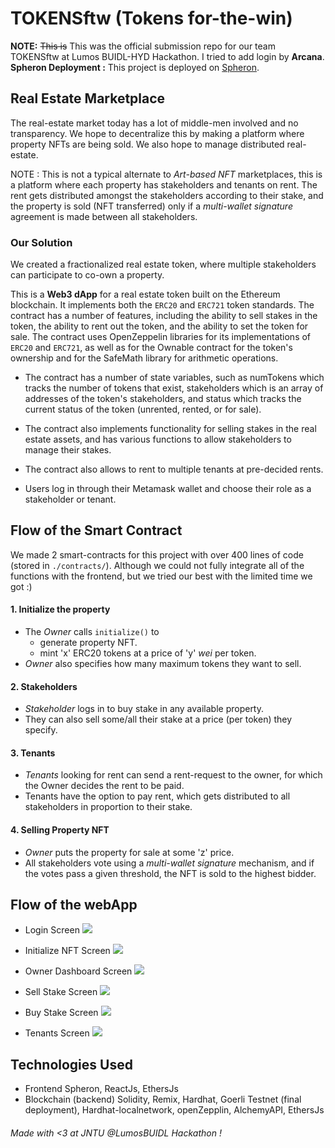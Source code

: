 ﻿# TOKENSftw (Tokens for-the-win)
**NOTE:** ~~This is~~ This was the official submission repo for our team TOKENSftw at Lumos BUIDL-HYD Hackathon. I tried to add login by **Arcana**.  
**Spheron Deployment :** This project is deployed on [Spheron](https://bafybeiavpsr33fkw2dguk2fhpipujunbetgkgqoitfazpiz7s56y3ev2my.ipfs.sphn.link/).
## Real Estate Marketplace
The real-estate market today has a lot of middle-men involved and no transparency. We hope to decentralize this by making a platform where property NFTs are being sold. We also hope to manage distributed real-estate. 

NOTE : This is not a typical alternate to *Art-based NFT* marketplaces, this is a platform where each property has stakeholders and tenants on rent. The rent gets distributed amongst the stakeholders according to their stake, and the property is sold (NFT transferred) only if a  *multi-wallet signature* agreement is made between all stakeholders.

### Our Solution

We created a fractionalized real estate token, where multiple stakeholders can participate to co-own a property.

This is a **Web3 dApp** for a real estate token built on the Ethereum blockchain. It implements both the `ERC20` and `ERC721` token standards. The contract has a number of features, including the ability to sell stakes in the token, the ability to rent out the token, and the ability to set the token for sale. The contract uses OpenZeppelin libraries for its implementations of `ERC20` and `ERC721`, as well as for the Ownable contract for the token's ownership and for the SafeMath library for arithmetic operations.

-   The contract has a number of state variables, such as numTokens which tracks the number of tokens that exist, stakeholders which is an array of addresses of the token's stakeholders, and status which tracks the current status of the token (unrented, rented, or for sale).
    
-   The contract also implements functionality for selling stakes in the real estate assets, and has various functions to allow stakeholders to manage their stakes.
    
-   The contract also allows to rent to multiple tenants at pre-decided rents.
- Users log in through their Metamask wallet and choose their role as a stakeholder or tenant.
    
## Flow of the Smart Contract
We made 2 smart-contracts for this project with over 400 lines of code (stored in `./contracts/`). Although we could not fully integrate all of the functions with the frontend, but we tried our best with the limited time we got :)

#### 1. Initialize the property
- The *Owner* calls `initialize()` to
	- generate property NFT.
	- mint 'x' ERC20 tokens at a price of 'y' *wei* per token.
- *Owner* also specifies how many maximum tokens they want to sell.
#### 2. Stakeholders
- *Stakeholder* logs in to buy stake in any available property.
- They can also sell some/all their stake at a price (per token) they specify.
#### 3. Tenants
- *Tenants* looking for rent can send a rent-request to the owner, for which the Owner decides the rent to be paid.
- Tenants have the option to pay rent, which gets distributed to all stakeholders in proportion to their stake.
#### 4. Selling Property NFT
- *Owner* puts the property for sale at some 'z' price.
- All stakeholders vote using a *multi-wallet signature* mechanism, and if the votes pass a given threshold, the NFT is sold to the highest bidder.

## Flow of the webApp

- Login Screen
![](https://github.com/kxusx/TokensFTW/blob/master/imgs/login.jpeg)

- Initialize NFT Screen
![](https://github.com/kxusx/TokensFTW/blob/master/imgs/initializeNFT.jpeg)

- Owner Dashboard Screen
![](https://github.com/kxusx/TokensFTW/blob/master/imgs/ownerDashboard.jpeg)

- Sell Stake Screen
![](https://github.com/kxusx/TokensFTW/blob/master/imgs/sellStake.jpeg)

- Buy Stake Screen
![](https://github.com/kxusx/TokensFTW/blob/master/imgs/buyStake.jpeg)
- Tenants Screen
![](https://github.com/kxusx/TokensFTW/blob/master/imgs/tenants.jpeg)

## Technologies Used
- Frontend
Spheron, ReactJs, EthersJs
- Blockchain (backend)
Solidity, Remix, Hardhat, Goerli Testnet (final deployment), Hardhat-localnetwork, openZepplin, AlchemyAPI, EthersJs

###### Made with <3 at JNTU @LumosBUIDL Hackathon !
